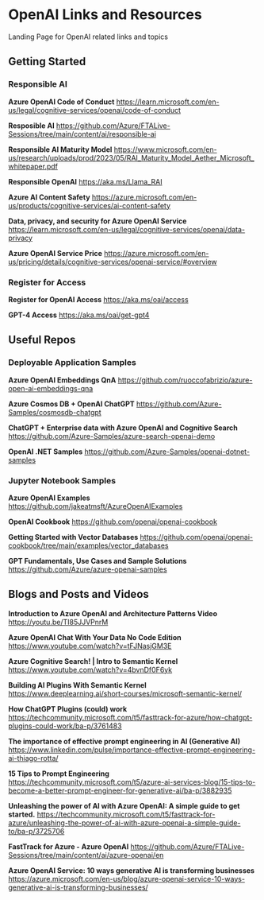 # OpenAI Links and Resources
Landing Page for OpenAI related links and topics

## Getting Started
### Responsible AI 

**Azure OpenAI Code of Conduct**
https://learn.microsoft.com/en-us/legal/cognitive-services/openai/code-of-conduct

**Resposible AI** 
https://github.com/Azure/FTALive-Sessions/tree/main/content/ai/responsible-ai

**Responsible AI Maturity Model**
https://www.microsoft.com/en-us/research/uploads/prod/2023/05/RAI_Maturity_Model_Aether_Microsoft_whitepaper.pdf

**Responsible OpenAI**
https://aka.ms/Llama_RAI

**Azure AI Content Safety**
https://azure.microsoft.com/en-us/products/cognitive-services/ai-content-safety

**Data, privacy, and security for Azure OpenAI Service**
https://learn.microsoft.com/en-us/legal/cognitive-services/openai/data-privacy

**Azure OpenAI Service Price**
https://azure.microsoft.com/en-us/pricing/details/cognitive-services/openai-service/#overview

### Register for Access
**Register for OpenAI Access**
https://aka.ms/oai/access

**GPT-4 Access**
https://aka.ms/oai/get-gpt4

## Useful Repos

### Deployable Application Samples

**Azure OpenAI Embeddings QnA**
https://github.com/ruoccofabrizio/azure-open-ai-embeddings-qna

**Azure Cosmos DB + OpenAI ChatGPT**
https://github.com/Azure-Samples/cosmosdb-chatgpt

**ChatGPT + Enterprise data with Azure OpenAI and Cognitive Search**
https://github.com/Azure-Samples/azure-search-openai-demo

**OpenAI .NET Samples**
https://github.com/Azure-Samples/openai-dotnet-samples


### Jupyter Notebook Samples

**Azure OpenAI Examples** 
https://github.com/jakeatmsft/AzureOpenAIExamples

**OpenAI Cookbook** 
https://github.com/openai/openai-cookbook

**Getting Started with Vector Databases**
https://github.com/openai/openai-cookbook/tree/main/examples/vector_databases

**GPT Fundamentals, Use Cases and Sample Solutions** 
https://github.com/Azure/azure-openai-samples


## Blogs and Posts and Videos


**Introduction to Azure OpenAI and Architecture Patterns Video**
https://youtu.be/TI85JJVPnrM

**Azure OpenAI Chat With Your Data No Code Edition**
https://www.youtube.com/watch?v=tFJNasjGM3E

**Azure Cognitive Search! | Intro to Semantic Kernel** 
https://www.youtube.com/watch?v=4bvnDf0F6yk

**Building AI Plugins With Semantic Kernel**
https://www.deeplearning.ai/short-courses/microsoft-semantic-kernel/



**How ChatGPT Plugins (could) work**
https://techcommunity.microsoft.com/t5/fasttrack-for-azure/how-chatgpt-plugins-could-work/ba-p/3761483

**The importance of effective prompt engineering in AI (Generative AI)**
https://www.linkedin.com/pulse/importance-effective-prompt-engineering-ai-thiago-rotta/

**15 Tips to Prompt Engineering**
https://techcommunity.microsoft.com/t5/azure-ai-services-blog/15-tips-to-become-a-better-prompt-engineer-for-generative-ai/ba-p/3882935

**Unleashing the power of AI with Azure OpenAI: A simple guide to get started.**
https://techcommunity.microsoft.com/t5/fasttrack-for-azure/unleashing-the-power-of-ai-with-azure-openai-a-simple-guide-to/ba-p/3725706

**FastTrack for Azure - Azure OpenAI**
https://github.com/Azure/FTALive-Sessions/tree/main/content/ai/azure-openai/en

**Azure OpenAI Service: 10 ways generative AI is transforming businesses**
https://azure.microsoft.com/en-us/blog/azure-openai-service-10-ways-generative-ai-is-transforming-businesses/




